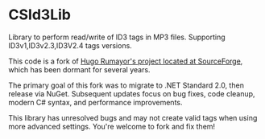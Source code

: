 
# CSId3Lib
Library to perform read/write of ID3 tags in MP3 files. Supporting ID3v1,ID3v2.3,ID3V2.4 tags versions.

This code is a fork of [Hugo Rumayor's project located at SourceForge](https://sourceforge.net/projects/csid3lib), which has been dormant for several years.

The primary goal of this fork was to migrate to .NET Standard 2.0, then release via NuGet. Subsequent updates focus on bug fixes, code cleanup, modern C# syntax, and performance improvements.

This library has unresolved bugs and may not create valid tags when using more advanced settings. You're welcome to fork and fix them!
